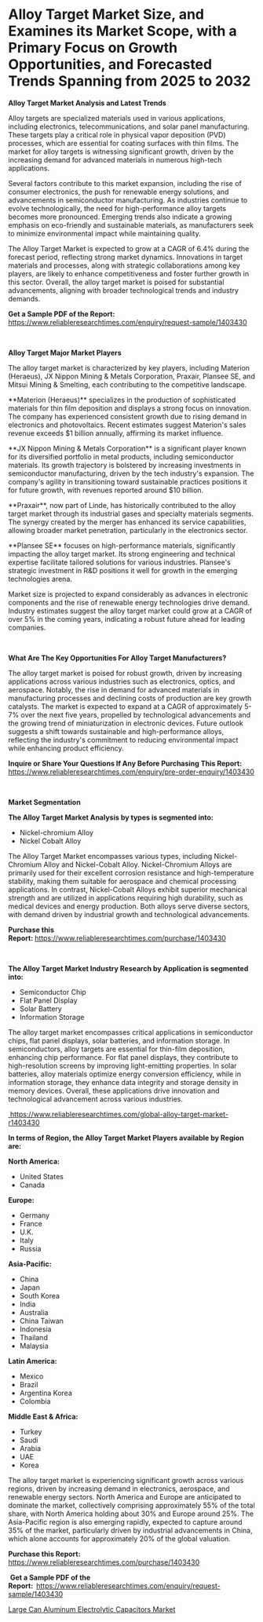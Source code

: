 <p><h1>Alloy Target Market Size, and Examines its Market Scope, with a Primary Focus on Growth Opportunities, and Forecasted Trends Spanning from 2025 to 2032</h1></p><p><strong>Alloy Target Market Analysis and Latest Trends</strong></p>
<p><p>Alloy targets are specialized materials used in various applications, including electronics, telecommunications, and solar panel manufacturing. These targets play a critical role in physical vapor deposition (PVD) processes, which are essential for coating surfaces with thin films. The market for alloy targets is witnessing significant growth, driven by the increasing demand for advanced materials in numerous high-tech applications.</p><p>Several factors contribute to this market expansion, including the rise of consumer electronics, the push for renewable energy solutions, and advancements in semiconductor manufacturing. As industries continue to evolve technologically, the need for high-performance alloy targets becomes more pronounced. Emerging trends also indicate a growing emphasis on eco-friendly and sustainable materials, as manufacturers seek to minimize environmental impact while maintaining quality.</p><p>The Alloy Target Market is expected to grow at a CAGR of 6.4% during the forecast period, reflecting strong market dynamics. Innovations in target materials and processes, along with strategic collaborations among key players, are likely to enhance competitiveness and foster further growth in this sector. Overall, the alloy target market is poised for substantial advancements, aligning with broader technological trends and industry demands.</p></p>
<p><strong>Get a Sample PDF of the Report:&nbsp;</strong> <a href="https://www.reliableresearchtimes.com/enquiry/request-sample/1403430?utm_campaign=2009&utm_medium=2&utm_source=Github&utm_content=ia&utm_term=28032025&utm_id=alloy-target">https://www.reliableresearchtimes.com/enquiry/request-sample/1403430</a></p>
<p>&nbsp;</p>
<p><strong>Alloy Target Major Market Players</strong></p>
<p><p>The alloy target market is characterized by key players, including Materion (Heraeus), JX Nippon Mining & Metals Corporation, Praxair, Plansee SE, and Mitsui Mining & Smelting, each contributing to the competitive landscape.</p><p>**Materion (Heraeus)** specializes in the production of sophisticated materials for thin film deposition and displays a strong focus on innovation. The company has experienced consistent growth due to rising demand in electronics and photovoltaics. Recent estimates suggest Materion's sales revenue exceeds $1 billion annually, affirming its market influence.</p><p>**JX Nippon Mining & Metals Corporation** is a significant player known for its diversified portfolio in metal products, including semiconductor materials. Its growth trajectory is bolstered by increasing investments in semiconductor manufacturing, driven by the tech industry's expansion. The company's agility in transitioning toward sustainable practices positions it for future growth, with revenues reported around $10 billion.</p><p>**Praxair**, now part of Linde, has historically contributed to the alloy target market through its industrial gases and specialty materials segments. The synergy created by the merger has enhanced its service capabilities, allowing broader market penetration, particularly in the electronics sector.</p><p>**Plansee SE** focuses on high-performance materials, significantly impacting the alloy target market. Its strong engineering and technical expertise facilitate tailored solutions for various industries. Plansee's strategic investment in R&D positions it well for growth in the emerging technologies arena.</p><p>Market size is projected to expand considerably as advances in electronic components and the rise of renewable energy technologies drive demand. Industry estimates suggest the alloy target market could grow at a CAGR of over 5% in the coming years, indicating a robust future ahead for leading companies.</p></p>
<p>&nbsp;</p>
<p><strong>What Are The Key Opportunities For Alloy Target Manufacturers?</strong></p>
<p><p>The alloy target market is poised for robust growth, driven by increasing applications across various industries such as electronics, optics, and aerospace. Notably, the rise in demand for advanced materials in manufacturing processes and declining costs of production are key growth catalysts. The market is expected to expand at a CAGR of approximately 5-7% over the next five years, propelled by technological advancements and the growing trend of miniaturization in electronic devices. Future outlook suggests a shift towards sustainable and high-performance alloys, reflecting the industry's commitment to reducing environmental impact while enhancing product efficiency.</p></p>
<p><strong>Inquire or Share Your Questions If Any Before Purchasing This Report:</strong> <a href="https://www.reliableresearchtimes.com/enquiry/pre-order-enquiry/1403430?utm_campaign=2009&utm_medium=2&utm_source=Github&utm_content=ia&utm_term=28032025&utm_id=alloy-target">https://www.reliableresearchtimes.com/enquiry/pre-order-enquiry/1403430</a></p>
<p>&nbsp;</p>
<p><strong>Market Segmentation</strong></p>
<p><strong>The Alloy Target Market Analysis by types is segmented into:</strong></p>
<p><ul><li>Nickel-chromium Alloy</li><li>Nickel Cobalt Alloy</li></ul></p>
<p><p>The Alloy Target Market encompasses various types, including Nickel-Chromium Alloy and Nickel-Cobalt Alloy. Nickel-Chromium Alloys are primarily used for their excellent corrosion resistance and high-temperature stability, making them suitable for aerospace and chemical processing applications. In contrast, Nickel-Cobalt Alloys exhibit superior mechanical strength and are utilized in applications requiring high durability, such as medical devices and energy production. Both alloys serve diverse sectors, with demand driven by industrial growth and technological advancements.</p></p>
<p><strong>Purchase this Report:&nbsp;</strong><a href="https://www.reliableresearchtimes.com/purchase/1403430?utm_campaign=2009&utm_medium=2&utm_source=Github&utm_content=ia&utm_term=28032025&utm_id=alloy-target">https://www.reliableresearchtimes.com/purchase/1403430</a></p>
<p>&nbsp;</p>
<p><strong>The Alloy Target Market Industry Research by Application is segmented into:</strong></p>
<p><ul><li>Semiconductor Chip</li><li>Flat Panel Display</li><li>Solar Battery</li><li>Information Storage</li></ul></p>
<p><p>The alloy target market encompasses critical applications in semiconductor chips, flat panel displays, solar batteries, and information storage. In semiconductors, alloy targets are essential for thin-film deposition, enhancing chip performance. For flat panel displays, they contribute to high-resolution screens by improving light-emitting properties. In solar batteries, alloy materials optimize energy conversion efficiency, while in information storage, they enhance data integrity and storage density in memory devices. Overall, these applications drive innovation and technological advancement across various industries.</p></p>
<p><a href="https://www.reliableresearchtimes.com/global-alloy-target-market-r1403430?utm_campaign=2009&utm_medium=2&utm_source=Github&utm_content=ia&utm_term=28032025&utm_id=alloy-target">&nbsp;https://www.reliableresearchtimes.com/global-alloy-target-market-r1403430</a></p>
<p><strong>In terms of Region, the Alloy Target Market Players available by Region are:</strong></p>
<p>
    <p> <strong> North America: </strong>
        <ul>
            <li>United States</li>
            <li>Canada</li>
        </ul>
        </p> 
    <p> <strong> Europe: </strong>
        <ul>
            <li>Germany</li>
            <li>France</li>
            <li>U.K.</li>
            <li>Italy</li>
            <li>Russia</li>
        </ul>
        </p> 
    <p> <strong> Asia-Pacific: </strong>
        <ul>
            <li>China</li>
            <li>Japan</li>
            <li>South Korea</li>
            <li>India</li>
            <li>Australia</li>
            <li>China Taiwan</li>
            <li>Indonesia</li>
            <li>Thailand</li>
            <li>Malaysia</li>
        </ul>
        </p> 
    <p> <strong> Latin America: </strong>
        <ul>
            <li>Mexico</li>
            <li>Brazil</li>
            <li>Argentina Korea</li>
            <li>Colombia</li>
        </ul>
        </p> 
    <p> <strong> Middle East & Africa: </strong>
        <ul>
            <li>Turkey</li>
            <li>Saudi</li>
            <li>Arabia</li>
            <li>UAE</li>
            <li>Korea</li>
        </ul>
    </p>
    </p>
<p><p>The alloy target market is experiencing significant growth across various regions, driven by increasing demand in electronics, aerospace, and renewable energy sectors. North America and Europe are anticipated to dominate the market, collectively comprising approximately 55% of the total share, with North America holding about 30% and Europe around 25%. The Asia-Pacific region is also emerging rapidly, expected to capture around 35% of the market, particularly driven by industrial advancements in China, which alone accounts for approximately 20% of the global valuation.</p></p>
<p><strong>Purchase this Report: </strong><a href="https://www.reliableresearchtimes.com/purchase/1403430?utm_campaign=2009&utm_medium=2&utm_source=Github&utm_content=ia&utm_term=28032025&utm_id=alloy-target">https://www.reliableresearchtimes.com/purchase/1403430</a></p>
<p>&nbsp;<strong>Get a Sample PDF of the Report:&nbsp;&nbsp;</strong><a href="https://www.reliableresearchtimes.com/enquiry/request-sample/1403430?utm_campaign=2009&utm_medium=2&utm_source=Github&utm_content=ia&utm_term=28032025&utm_id=alloy-target">https://www.reliableresearchtimes.com/enquiry/request-sample/1403430</a></p>
<p><strong></strong></p>
<p><p><a href="https://github.com/hgf64gh/Market-Research-Report-List-2/blob/main/large-can-aluminum-electrolytic-capacitors-market.md?utm_campaign=2009&utm_medium=2&utm_source=Github&utm_content=ia&utm_term=28032025&utm_id=alloy-target">Large Can Aluminum Electrolytic Capacitors Market</a></p></p>